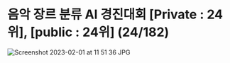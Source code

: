 # 음악 장르 분류 AI 경진대회 [Private : 24위], [public : 24위] (24/182)

![Screenshot 2023-02-01 at 11 51 36 JPG](https://user-images.githubusercontent.com/95357946/228197083-e230af4b-efc9-415c-ab32-d32a1ad7bf71.jpg)

